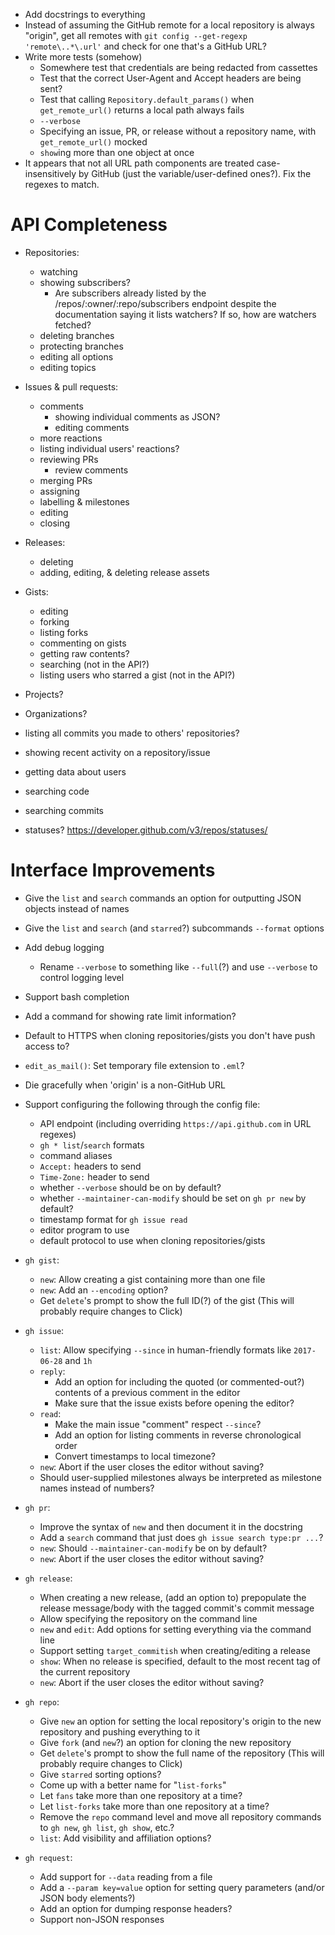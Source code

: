 - Add docstrings to everything
- Instead of assuming the GitHub remote for a local repository is always
  "origin", get all remotes with `git config --get-regexp 'remote\..*\.url'`
  and check for one that's a GitHub URL?
- Write more tests (somehow)
    - Somewhere test that credentials are being redacted from cassettes
    - Test that the correct User-Agent and Accept headers are being sent?
    - Test that calling `Repository.default_params()` when `get_remote_url()`
      returns a local path always fails
    - `--verbose`
    - Specifying an issue, PR, or release without a repository name, with
      `get_remote_url()` mocked
    - `show`ing more than one object at once
- It appears that not all URL path components are treated case-insensitively by
  GitHub (just the variable/user-defined ones?).  Fix the regexes to match.

API Completeness
================
- Repositories:
    - watching
    - showing subscribers?
        - Are subscribers already listed by the /repos/:owner/:repo/subscribers
          endpoint despite the documentation saying it lists watchers?  If so,
          how are watchers fetched?
    - deleting branches
    - protecting branches
    - editing all options
    - editing topics

- Issues & pull requests:
    - comments
        - showing individual comments as JSON?
        - editing comments
    - more reactions
    - listing individual users' reactions?
    - reviewing PRs
        - review comments
    - merging PRs
    - assigning
    - labelling & milestones
    - editing
    - closing

- Releases:
    - deleting
    - adding, editing, & deleting release assets

- Gists:
    - editing
    - forking
    - listing forks
    - commenting on gists
    - getting raw contents?
    - searching (not in the API?)
    - listing users who starred a gist (not in the API?)

- Projects?
- Organizations?
- listing all commits you made to others' repositories?
- showing recent activity on a repository/issue
- getting data about users
- searching code
- searching commits
- statuses? <https://developer.github.com/v3/repos/statuses/>

Interface Improvements
======================
- Give the `list` and `search` commands an option for outputting JSON objects
  instead of names
- Give the `list` and `search` (and `starred`?) subcommands `--format` options
- Add debug logging
    - Rename `--verbose` to something like `--full`(?) and use `--verbose` to
      control logging level
- Support bash completion
- Add a command for showing rate limit information?
- Default to HTTPS when cloning repositories/gists you don't have push access
  to?
- `edit_as_mail()`: Set temporary file extension to `.eml`?
- Die gracefully when 'origin' is a non-GitHub URL

- Support configuring the following through the config file:
    - API endpoint (including overriding `https://api.github.com` in URL
      regexes)
    - `gh * list`/`search` formats
    - command aliases
    - `Accept:` headers to send
    - `Time-Zone:` header to send
    - whether `--verbose` should be on by default?
    - whether `--maintainer-can-modify` should be set on `gh pr new` by
      default?
    - timestamp format for `gh issue read`
    - editor program to use
    - default protocol to use when cloning repositories/gists

- `gh gist`:
    - `new`: Allow creating a gist containing more than one file
    - `new`: Add an `--encoding` option?
    - Get `delete`'s prompt to show the full ID(?) of the gist (This will
      probably require changes to Click)

- `gh issue`:
    - `list`: Allow specifying `--since` in human-friendly formats like
      `2017-06-28` and `1h`
    - `reply`:
        - Add an option for including the quoted (or commented-out?) contents
          of a previous comment in the editor
        - Make sure that the issue exists before opening the editor?
    - `read`:
        - Make the main issue "comment" respect `--since`?
        - Add an option for listing comments in reverse chronological order
        - Convert timestamps to local timezone?
    - `new`: Abort if the user closes the editor without saving?
    - Should user-supplied milestones always be interpreted as milestone names
      instead of numbers?

- `gh pr`:
    - Improve the syntax of `new` and then document it in the docstring
    - Add a `search` command that just does `gh issue search type:pr ...`?
    - `new`: Should `--maintainer-can-modify` be on by default?
    - `new`: Abort if the user closes the editor without saving?

- `gh release`:
    - When creating a new release, (add an option to) prepopulate the release
      message/body with the tagged commit's commit message
    - Allow specifying the repository on the command line
    - `new` and `edit`: Add options for setting everything via the command line
    - Support setting `target_commitish` when creating/editing a release
    - `show`: When no release is specified, default to the most recent tag of
      the current repository
    - `new`: Abort if the user closes the editor without saving?

- `gh repo`:
    - Give `new` an option for setting the local repository's origin to the new
      repository and pushing everything to it
    - Give `fork` (and `new`?) an option for cloning the new repository
    - Get `delete`'s prompt to show the full name of the repository (This will
      probably require changes to Click)
    - Give `starred` sorting options?
    - Come up with a better name for "`list-forks`"
    - Let `fans` take more than one repository at a time?
    - Let `list-forks` take more than one repository at a time?
    - Remove the `repo` command level and move all repository commands to `gh
      new`, `gh list`, `gh show`, etc.?
    - `list`: Add visibility and affiliation options?

- `gh request`:
    - Add support for `--data` reading from a file
    - Add a `--param key=value` option for setting query parameters (and/or
      JSON body elements?)
    - Add an option for dumping response headers?
    - Support non-JSON responses
